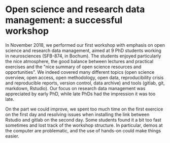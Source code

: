 Open science and research data management: a successful workshop
====================

In November 2018, we performed our first workshop with emphasis on open science and research data management, aimed at 9 PhD students working in neurosciences (SFB-874, in Bochum). The students enjoyed particularly the nice atmosphere, the good balance between lectures and practical exercises and the "nice summary of open science resources and opportunities". We indeed covered many different topics (open science overview, open access, open methodology, open data, reproducibility crisis and reproducible reports, version control, data archive) and tools (gitlab, git, markdown, Rstudio). Our focus on research data management was appreciated by early PhD, while late PhDs had the impression it was too late. 

On the part we could improve, we spent too much time on the first exercice on the first day and resolving issues when installing the link between Rstudio and gitlab on the second day. Some students found it a bit too fast sometimes and lost track of the workshop structure. In particular, demos at the computer are problematic, and the use of hands-on could make things easier. 


